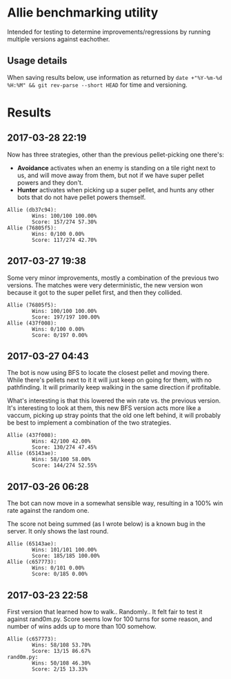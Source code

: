 # Allie benchmarking utility
Intended for testing to determine improvements/regressions by running multiple
versions against eachother.

## Usage details
When saving results below, use information as returned by
`date +"%Y-%m-%d %H:%M" && git rev-parse --short HEAD` for time and versioning.

# Results
## 2017-03-28 22:19
Now has three strategies, other than the previous pellet-picking one there's:
- __Avoidance__ activates when an enemy is standing on a tile right next to us,
and will move away from them, but not if we have super pellet powers and they
don't.
- __Hunter__ activates when picking up a super pellet, and hunts any other bots
that do not have pellet powers themself.
```
Allie (db37c94):
        Wins: 100/100 100.00%
        Score: 157/274 57.30%
Allie (76805f5):
        Wins: 0/100 0.00%
        Score: 117/274 42.70%
```

## 2017-03-27 19:38
Some very minor improvements, mostly a combination of the previous two versions.
The matches were very deterministic, the new version won because it got to the
super pellet first, and then they collided.
```
Allie (76805f5):
        Wins: 100/100 100.00%
        Score: 197/197 100.00%
Allie (437f008):
        Wins: 0/100 0.00%
        Score: 0/197 0.00%
```

## 2017-03-27 04:43
The bot is now using BFS to locate the closest pellet and moving there.
While there's pellets next to it it will just keep on going for them, with no
pathfinding. It will primarily keep walking in the same direction if profitable.

What's interesting is that this lowered the win rate vs. the previous version.
It's interesting to look at them, this new BFS version acts more like a vaccum,
picking up stray points that the old one left behind, it will probably be best
to implement a combination of the two strategies.
```
Allie (437f008):
        Wins: 42/100 42.00%
        Score: 130/274 47.45%
Allie (65143ae):
        Wins: 58/100 58.00%
        Score: 144/274 52.55%
```

## 2017-03-26 06:28
The bot can now move in a somewhat sensible way, resulting in a 100% win rate
against the random one.

The score not being summed (as I wrote below) is a known bug in the server.
It only shows the last round.
```
Allie (65143ae):
        Wins: 101/101 100.00%
        Score: 185/185 100.00%
Allie (c657773):
        Wins: 0/101 0.00%
        Score: 0/185 0.00%
```

## 2017-03-23 22:58
First version that learned how to walk.. Randomly.. It felt fair to test it
against rand0m.py. Score seems low for 100 turns for some reason, and number of
wins adds up to more than 100 somehow.
```
Allie (c657773):
        Wins: 58/108 53.70%
        Score: 13/15 86.67%
rand0m.py:
        Wins: 50/108 46.30%
        Score: 2/15 13.33%
```
